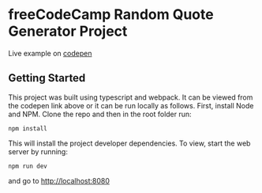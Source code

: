 # freeCodeCamp Random Quote Generator Project
Live example on [codepen](http://codepen.io/ZenMerlin11/pen/xREbpp)

## Getting Started ##

This project was built using typescript and webpack. It can be viewed from
the codepen link above or it can be run locally as follows. First, install
Node and NPM. Clone the repo and then in the root folder run:

    npm install

This will install the project developer dependencies. To view, start the
web server by running:

    npm run dev

and go to <http://localhost:8080>